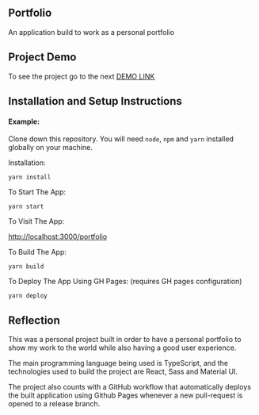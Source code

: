 ## Portfolio

An application build to work as a personal portfolio

## Project Demo

To see the project go to the next [DEMO LINK](https://eng-francisco-hernandez.github.io/portfolio/)

## Installation and Setup Instructions

#### Example:

Clone down this repository. You will need `node`, `npm` and `yarn` installed globally on your machine.

Installation:

`yarn install`

To Start The App:

`yarn start`

To Visit The App:

[http://localhost:3000/portfolio](http://localhost:3000/portfolio)

To Build The App:

`yarn build`

To Deploy The App Using GH Pages: (requires GH pages configuration)

`yarn deploy`

## Reflection

This was a personal project built in order to have a personal portfolio to show my work to the world while also having a good user experience.

The main programming language being used is TypeScript, and the technologies used to build the project are React, Sass and Material UI.

The project also counts with a GitHub workflow that automatically deploys the built application using Github Pages whenever a new pull-request is opened to a release branch.
